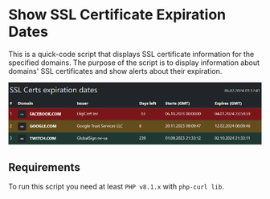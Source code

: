 # Show SSL Certificate Expiration Dates
This is a quick-code script that displays SSL certificate information for the specified domains. The purpose of the script is to display information about domains' SSL certificates and show alerts about their expiration.

![Demo Screenshot](demo.png)

## Requirements
To run this script you need at least `PHP v8.1.x` with `php-curl lib`.
